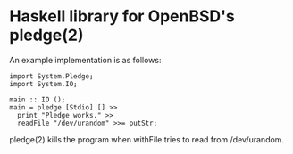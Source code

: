 Haskell library for OpenBSD's pledge(2)
=======================================

An example implementation is as follows:

    import System.Pledge;
    import System.IO;

    main :: IO ();
    main = pledge [Stdio] [] >>
      print "Pledge works." >>
      readFile "/dev/urandom" >>= putStr;

pledge(2) kills the program when withFile tries to read from /dev/urandom.
